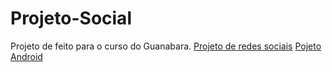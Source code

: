 # Projeto-Social

Projeto de feito para o curso do Guanabara.
<a href="https://thiagopvlima.github.io/Projeto-Social/" target="_blank">Projeto de redes sociais</a>
<a href="https://thiagopvlima.github.io/Projeto-Android/" target="_blank">Pojeto Android</a>

